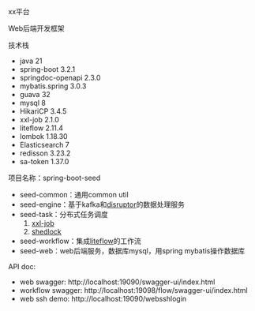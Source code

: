xx平台

Web后端开发框架

技术栈

* java 21
* spring-boot 3.2.1
* springdoc-openapi 2.3.0
* mybatis.spring 3.0.3
* guava 32
* mysql 8
* HikariCP 3.4.5
* xxl-job 2.1.0
* liteflow 2.11.4
* lombok 1.18.30
* Elasticsearch 7
* redisson 3.23.2
* sa-token 1.37.0

项目名称：spring-boot-seed

* seed-common：通用common util
* seed-engine：基于kafka和[disruptor](https://github.com/LMAX-Exchange/disruptor)的数据处理服务
* seed-task：分布式任务调度
    1. [xxl-job](https://github.com/xuxueli/xxl-job)
    2. [shedlock](https://github.com/lukas-krecan/ShedLock)
* seed-workflow：集成[liteflow](https://github.com/dromara/liteflow)的工作流
* seed-web：web后端服务，数据库mysql，用spring mybatis操作数据库

API doc:
* web swagger: http://localhost:19090/swagger-ui/index.html
* workflow swagger: http://localhost:19098/flow/swagger-ui/index.html
* web ssh demo: http://localhost:19090/websshlogin

